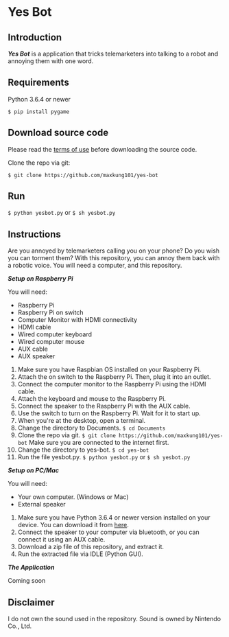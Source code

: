# Yes Bot

Introduction
------------
***Yes Bot*** is a application that tricks telemarketers into talking to a robot and annoying them with one word.

Requirements
------------
Python 3.6.4 or newer
```
$ pip install pygame
```

Download source code
--------------------
Please read the [terms of use](https://github.com/maxkung101/yes-bot/blob/master/terms.txt) before downloading the source code.

Clone the repo via git:
```
$ git clone https://github.com/maxkung101/yes-bot
```

Run
---
```$ python yesbot.py``` or ```$ sh yesbot.py```

Instructions
------------
Are you annoyed by telemarketers calling you on your phone? Do you wish you can torment them? With this repository, you can annoy them back with a robotic voice. You will need a computer, and this repository.

***Setup on Raspberry Pi***

You will need:
* Raspberry Pi
* Raspberry Pi on switch
* Computer Monitor with HDMI connectivity
* HDMI cable
* Wired computer keyboard
* Wired computer mouse
* AUX cable
* AUX speaker

1. Make sure you have Raspbian OS installed on your Raspberry Pi.
2. Attach the on switch to the Raspberry Pi. Then, plug it into an outlet.
3. Connect the computer monitor to the Raspberry Pi using the HDMI cable.
4. Attach the keyboard and mouse to the Raspberry Pi.
5. Connect the speaker to the Raspberry Pi with the AUX cable.
6. Use the switch to turn on the Raspberry Pi. Wait for it to start up.
7. When you're at the desktop, open a terminal.
8. Change the directory to Documents. ```$ cd Documents```
9. Clone the repo via git. ```$ git clone https://github.com/maxkung101/yes-bot``` Make sure you are connected to the internet first.
10. Change the directory to yes-bot. ```$ cd yes-bot```
11. Run the file yesbot.py. ```$ python yesbot.py``` or ```$ sh yesbot.py```

***Setup on PC/Mac***

You will need:
* Your own computer. (Windows or Mac)
* External speaker

1. Make sure you have Python 3.6.4 or newer version installed on your device. You can download it from [here](https://www.python.org/downloads/).
2. Connect the speaker to your computer via bluetooth, or you can connect it using an AUX cable.
3. Download a zip file of this repository, and extract it.
4. Run the extracted file via IDLE (Python GUI).

***The Application***

Coming soon

Disclaimer
----------
I do not own the sound used in the repository.
Sound is owned by Nintendo Co., Ltd.

